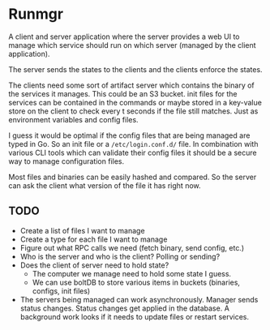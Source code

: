 # Runmgr

A client and server application where the server provides a web UI to
manage which service should run on which server (managed by the client
application).

The server sends the states to the clients and the clients
enforce the states.

The clients need some sort of artifact server which contains the binary of
the services it manages. This could be an S3 bucket. init files for the
services can be contained in the commands or maybe stored in a key-value
store on the client to check every t seconds if the file still matches.
Just as environment variables and config files.

I guess it would be optimal if the config files that are being managed are 
typed in Go. So an init file or a `/etc/login.conf.d/` file. In combination 
with various CLI tools which can validate their config files it should be a 
secure way to manage configuration files.

Most files and binaries can be easily hashed and compared. So the server can 
ask the client what version of the file it has right now.

## TODO

- Create a list of files I want to manage
- Create a type for each file I want to manage
- Figure out what RPC calls we need (fetch binary, send config, etc.)
- Who is the server and who is the client? Polling or sending?
- Does the client of server need to hold state?
  - The computer we manage need to hold some state I guess.
  - We can use boltDB to store various items in buckets (binaries, configs, 
    init files)
- The servers being managed can work asynchronously. Manager sends status 
  changes. Status changes get applied in the database. A background work 
  looks if it needs to update files or restart services.